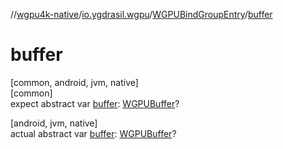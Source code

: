 //[wgpu4k-native](../../../index.md)/[io.ygdrasil.wgpu](../index.md)/[WGPUBindGroupEntry](index.md)/[buffer](buffer.md)

# buffer

[common, android, jvm, native]\
[common]\
expect abstract var [buffer](buffer.md): [WGPUBuffer](../-w-g-p-u-buffer/index.md)?

[android, jvm, native]\
actual abstract var [buffer](buffer.md): [WGPUBuffer](../-w-g-p-u-buffer/index.md)?